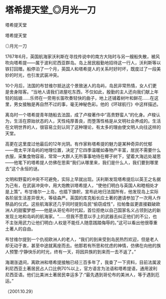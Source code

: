 # 塔希提天堂_◎月光一刀

塔希提天堂

塔希提天堂

◎月光一刀

1767年6月，英国航海家沃利斯在寻找传说中的南方大陆时与另一艘船失散，被风吹向塔希提——属于波利尼西亚群岛。岛上居民殷勤地招待这一行人，沃利斯等以铁钉回赠。船停泊了一个月，英国人和塔希提人的关系时好时坏，既度过了一段美妙的时光，也引发武装冲突。

10个月后，法国的布甘维尔抵达这个景致迷人的岛屿，岛民非常热情，女人们更是舍身陪客。“当地人请我们进屋吃东西，不仅如此，殷勤的主人还向我们献上年轻的姑娘……乐师在一旁用长笛吹奏轻快的曲子，地上还铺着树叶和鲜花……在这里，男女接触是再自然不过的事，毫无神秘色彩。他的《环球航行》中这样描述。

离岛时一个塔希提青年随船去法国，成了卢梭著作中“高贵野蛮人”的化身。卢梭认为，生活在原始状态的人，天性纯厚善良，而堕落性格是从文明社会养成的。生活在文明世界的人，很容易立刻认同了这种理论，有太多的理由使文明人向往这样的天堂。

高更在这里度过他最后的12年光阴。有作家称塔希提的魅力是某种奇异的忧郁——南太平洋岛屿的地理位置，决定了它四季温暖如春物产丰富，居民不需要什么衣服，采集食物容易，常常一大群人无所事事地待在椰子树下，望着大海远处凝思——他笔下的塔希提人仿佛在思索“我们从哪里来，我们是什么人，我们要到哪里去”这个永恒的谜。

文明和野蛮的冲突不可避免，实际上早就出现。沃利斯发现塔希提后以英王之名据为己有，在武装冲突中，用大炮教训塔希提人，“使他们明白与英国人和睦相处才是上策”。布甘维尔一上岛，也插下旗帜，宣布此地归法国所有，他发现岛上实际各阶层生活差异很大，等级森严。英国的库克船长应土著的邀请参加了一次用人作祭品的仪式。这些航海家还几乎同时提到岛民“偷窃成性”，拉帕鲁兹更直接戳破欧洲人的甜蜜梦想——他是从哥伦布时代起，首位拒绝以自己国家名义占领到达的新发现土地和岛屿的航海家。“……但我不愿意以手上的武器去纠正他们的不公，也不主张用武力让他们明白:人权是不能任人随意践踏侮辱的。”这可以看出他很尊重土著人的自由。

布甘维尔提到一个仇视欧洲人的老人，“我们的到来受到岛民热烈欢迎，但是老人却无动于衷，甚至中途就离座而去。他那若有所思和忧虑的神情，仿佛在向他的族人预警:宁静快乐的时光，终有一天，将因异族的到来而一去不返了。”

海潮涨退间，离欧洲和塔希提接触已经三百多年了，我查了一下资料，目前法属波利尼西亚土著居民占人口比例70%以上，官方语言为法语和塔希提语，通用波利尼西亚语。他们比美洲土著居民幸运多了:“最先遇到哥伦布的美洲人，等于遇到厄运。”

（2001.10.29）